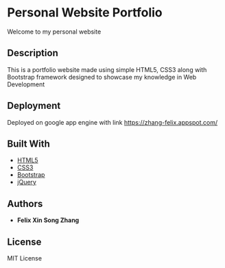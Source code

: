 # Personal Website Portfolio

Welcome to my personal website

## Description

This is a portfolio website made using simple HTML5, CSS3 along with Bootstrap framework designed to showcase my knowledge in Web Development

## Deployment

Deployed on google app engine with link https://zhang-felix.appspot.com/

## Built With
* [HTML5](https://developer.mozilla.org/en-US/docs/Web/Guide/HTML/HTML5)
* [CSS3](https://developer.mozilla.org/en-US/docs/Web/CSS/CSS3) 
* [Bootstrap](https://getbootstrap.com/) 
* [jQuery](https://jquery.com/) 


## Authors

* **Felix Xin Song Zhang** 

## License

MIT License 


